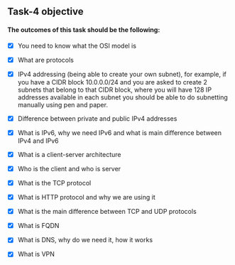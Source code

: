 ## Task-4 objective

#### The outcomes of this task should be the following:

* [x] You need to know what the OSI model is

* [x] What are protocols

* [x] IPv4 addressing (being able to create your own subnet), for example, if you have a CIDR block 10.0.0.0/24 and you are asked to create 2 subnets that belong to that CIDR block, where you will have 128 IP addresses available in each subnet you should be able to do subnetting manually using pen and paper.

* [x] Difference between private and public IPv4 addresses

* [x] What is IPv6, why we need IPv6 and what is main difference between IPv4 and IPv6

* [x] What is a client-server architecture

* [x] Who is the client and who is server

* [x] What is the TCP protocol

* [x] What is HTTP protocol and why we are using it

* [x] What is the main difference between TCP and UDP protocols

* [x] What is FQDN

* [x] What is DNS, why do we need it, how it works

* [x] What is VPN

